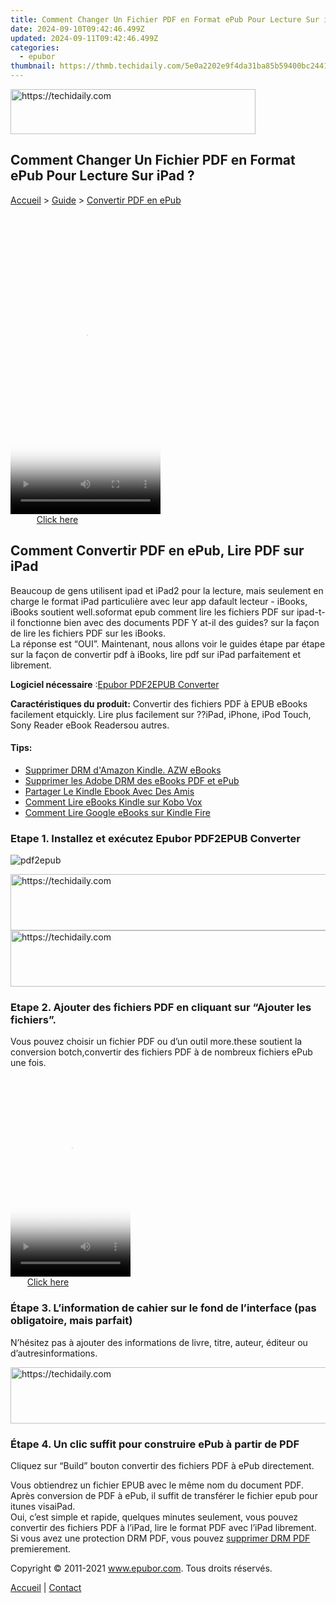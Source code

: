 ```yaml
---
title: Comment Changer Un Fichier PDF en Format ePub Pour Lecture Sur iPad ?
date: 2024-09-10T09:42:46.499Z
updated: 2024-09-11T09:42:46.499Z
categories:
  - epubor
thumbnail: https://thmb.techidaily.com/5e0a2202e9f4da31ba85b59400bc244193601b11b41dcc123e47e5f9015f53a2.jpg
---
```






<!-- affiliate ads begin -->
<a href="https://aligracehair.sjv.io/c/5597632/2135417/19272" target="_top" id="2135417">
  <img src="//a.impactradius-go.com/display-ad/19272-2135417" border="0" alt="https://techidaily.com" width="392" height="72"/>
</a>
<img height="0" width="0" src="https://aligracehair.sjv.io/i/5597632/2135417/19272" style="position:absolute;visibility:hidden;" border="0" />
<!-- affiliate ads end -->




## Comment Changer Un Fichier PDF en Format ePub Pour Lecture Sur iPad ?

[Accueil](http://www.epubor.com/fr/) \> [Guide](https://tools.techidaily.com/epubor/products/) \> [Convertir PDF en ePub](https://tools.techidaily.com/epubor/products/)





<!-- affiliate ads begin -->
<span id="1770776">
					<video width="240" height="480" style="cursor:pointer"
           poster="//a.impactradius-go.com/display-clicktoplayimage/1770776.png"
           onclick="if(!this.playClicked){this.play();this.setAttribute('controls',true);this.playClicked=true;}">
	   <source src="//a.impactradius-go.com/display-ad/20702-1770776">
	   <img src="//a.impactradius-go.com/display-clicktoplayimage/1770776.png" style="border: none; height: 100%; width: 100%; object-fit: contain">
	</video>
	<div style="width:150px;text-align:center"><a href="javascript:window.open(decodeURIComponent('https%3A%2F%2Ftokenmetrics.sjv.io%2Fc%2F5597632%2F1770776%2F20702'), '_blank');void(0);">Click here</a></div>
</span>
<img height="0" width="0" src="https://imp.pxf.io/i/5597632/1770776/20702" style="position:absolute;visibility:hidden;" border="0" />
<!-- affiliate ads end -->




## Comment Convertir PDF en ePub, Lire PDF sur iPad

Beaucoup de gens utilisent ipad et iPad2 pour la lecture, mais seulement en charge le format iPad particulière avec leur app dafault lecteur - iBooks, iBooks soutient well.soformat epub comment lire les fichiers PDF sur ipad-t-il fonctionne bien avec des documents PDF Y at-il des guides? sur la façon de lire les fichiers PDF sur les iBooks.  
La réponse est “OUI”. Maintenant, nous allons voir le guides étape par étape sur la façon de convertir pdf à iBooks, lire pdf sur iPad parfaitement et librement.  

**Logiciel nécessaire** :[Epubor PDF2EPUB Converter](https://tools.techidaily.com/epubor/products/)  

**Caractéristiques du produit:** Convertir des fichiers PDF à EPUB eBooks facilement etquickly. Lire plus facilement sur ??iPad, iPhone, iPod Touch, Sony Reader eBook Readersou autres.

#### Tips:

* [Supprimer DRM d'Amazon Kindle. AZW eBooks](https://tools.techidaily.com/epubor/products/)
* [Supprimer les Adobe DRM des eBooks PDF et ePub](https://tools.techidaily.com/epubor/products/)
* [Partager Le Kindle Ebook Avec Des Amis](https://tools.techidaily.com/epubor/products/)
* [Comment Lire eBooks Kindle sur Kobo Vox](https://tools.techidaily.com/epubor/products/)
* [Comment Lire Google eBooks sur Kindle Fire](https://tools.techidaily.com/epubor/products/)

### Etape 1\. Installez et exécutez Epubor PDF2EPUB Converter

![pdf2epub](https://www.epubor.com/images/pdf2epub-screen.jpg "pdf2epub")





<!-- affiliate ads begin -->
<a href="https://wigfever.sjv.io/c/5597632/2014849/22899" target="_top" id="2014849">
  <img src="//a.impactradius-go.com/display-ad/22899-2014849" border="0" alt="https://techidaily.com" width="728" height="90"/>
</a>
<img height="0" width="0" src="https://wigfever.sjv.io/i/5597632/2014849/22899" style="position:absolute;visibility:hidden;" border="0" />
<!-- affiliate ads end -->








<!-- affiliate ads begin -->
<a href="https://appsumo.8odi.net/c/5597632/2123730/7443" target="_top" id="2123730">
  <img src="//a.impactradius-go.com/display-ad/7443-2123730" border="0" alt="https://techidaily.com" width="728" height="90"/>
</a>
<img height="0" width="0" src="https://appsumo.8odi.net/i/5597632/2123730/7443" style="position:absolute;visibility:hidden;" border="0" />
<!-- affiliate ads end -->




### Etape 2\. Ajouter des fichiers PDF en cliquant sur “Ajouter les fichiers”.

Vous pouvez choisir un fichier PDF ou d’un outil more.these soutient la conversion botch,convertir des fichiers PDF à de nombreux fichiers ePub une fois.





<!-- affiliate ads begin -->
<span id="1630055">
					<video width="192" height="320" style="cursor:pointer"
           poster="//a.impactradius-go.com/display-clicktoplayimage/1630055.png"
           onclick="if(!this.playClicked){this.play();this.setAttribute('controls',true);this.playClicked=true;}">
	   <source src="//a.impactradius-go.com/display-ad/18460-1630055">
	   <img src="//a.impactradius-go.com/display-clicktoplayimage/1630055.png" style="border: none; height: 100%; width: 100%; object-fit: contain">
	</video>
	<div style="width:120px;text-align:center"><a href="javascript:window.open(decodeURIComponent('https%3A%2F%2Fcaperobbin.sjv.io%2Fc%2F5597632%2F1630055%2F18460'), '_blank');void(0);">Click here</a></div>
</span>
<img height="0" width="0" src="https://imp.pxf.io/i/5597632/1630055/18460" style="position:absolute;visibility:hidden;" border="0" />
<!-- affiliate ads end -->




### Étape 3\. L’information de cahier sur le fond de l’interface (pas obligatoire, mais parfait)

N’hésitez pas à ajouter des informations de livre, titre, auteur, éditeur ou d’autresinformations.





<!-- affiliate ads begin -->
<a href="https://unicoeye.pxf.io/c/5597632/2134492/18498" target="_top" id="2134492">
  <img src="//a.impactradius-go.com/display-ad/18498-2134492" border="0" alt="https://techidaily.com" width="728" height="90"/>
</a>
<img height="0" width="0" src="https://unicoeye.pxf.io/i/5597632/2134492/18498" style="position:absolute;visibility:hidden;" border="0" />
<!-- affiliate ads end -->




### Étape 4\. Un clic suffit pour construire ePub à partir de PDF

Cliquez sur “Build” bouton convertir des fichiers PDF à ePub directement.

Vous obtiendrez un fichier EPUB avec le même nom du document PDF.  
Après conversion de PDF à ePub, il suffit de transférer le fichier epub pour itunes visaiPad.  
Oui, c’est simple et rapide, quelques minutes seulement, vous pouvez convertir des fichiers PDF à l’iPad, lire le format PDF avec l’iPad librement.  
Si vous avez une protection DRM PDF, vous pouvez [supprimer DRM PDF](https://tools.techidaily.com/epubor/products/) premierement.
  
  
Copyright © 2011-2021 www.epubor.com. Tous droits réservés. 

[Accueil](http://www.epubor.com/fr/) | [Contact](http://www.epubor.com/fr/mailto:support@epubor.com)

<ins class="adsbygoogle"
     style="display:block"
     data-ad-format="autorelaxed"
     data-ad-client="ca-pub-7571918770474297"
     data-ad-slot="1223367746"></ins>



<ins class="adsbygoogle"
     style="display:block"
     data-ad-client="ca-pub-7571918770474297"
     data-ad-slot="8358498916"
     data-ad-format="auto"
     data-full-width-responsive="true"></ins>


